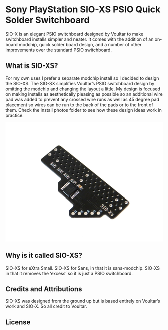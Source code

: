 # Sony PlayStation SIO-XS PSIO Quick Solder Switchboard

SIO-X is an elegant PSIO switchboard designed by Voultar to make switchboard installs simpler and neater. It comes with the addition of an on-board modchip, quick solder board design, and a number of other improvements over the standard PSIO switchboard.

## What is SIO-XS?

For my own uses I prefer a separate modchip install so I decided to design the SIO-XS. The SIO-SX simplifies Voultar’s PSIO switchboard design by omitting the modchip and changing the layout a little. My design is focused on making installs as aesthetically pleasing as possible so an additional wire pad was added to prevent any crossed wire runs as well as 45 degree pad placement so wires can be run to the back of the pads or to the front of them. Check the install photos folder to see how these design ideas work in practice.

![My Image](main.jpg)

## Why is it called SIO-XS?

SIO-XS for eXtra Small. SIO-XS for Sans, in that it is sans-modchip. SIO-XS in that it removes the ‘excess’ so it is just a PSIO switchboard.

## Credits and Attributions

SIO-XS was designed from the ground up but is based entirely on Voultar’s work and SIO-X. So all credit to Voultar.

## License
